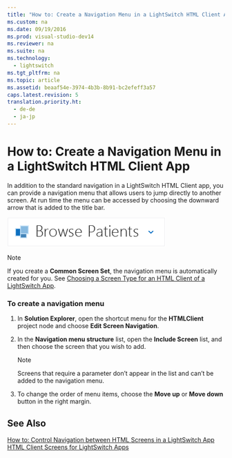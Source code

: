 ```yaml
---
title: "How to: Create a Navigation Menu in a LightSwitch HTML Client App"
ms.custom: na
ms.date: 09/19/2016
ms.prod: visual-studio-dev14
ms.reviewer: na
ms.suite: na
ms.technology: 
  - lightswitch
ms.tgt_pltfrm: na
ms.topic: article
ms.assetid: beaaf54e-3974-4b3b-8b91-bc2efeff3a57
caps.latest.revision: 5
translation.priority.ht: 
  - de-de
  - ja-jp
---
```

# How to: Create a Navigation Menu in a LightSwitch HTML Client App
In addition to the standard navigation in a LightSwitch HTML Client app, you can provide a navigation menu that allows users to jump directly to another screen. At run time the menu can be accessed by choosing the downward arrow that is added to the title bar.  
  
 ![Title bar with navigation menu dropdown](../vs140/media/Vision23.PNG "Vision23")  
  
> [!NOTE]
>  If you create a **Common Screen Set**, the navigation menu is automatically created for you. See [Choosing a Screen Type for an HTML Client of a LightSwitch App](../vs140/Choosing-a-Screen-Type-for-an-HTML-Client-of-a-LightSwitch-App.md).  
  
### To create a navigation menu  
  
1.  In **Solution Explorer**, open the shortcut menu for the **HTMLClient** project node and choose **Edit Screen Navigation**.  
  
2.  In the **Navigation menu structure** list, open the **Include Screen** list, and then choose the screen that you wish to add.  
  
    > [!NOTE]
    >  Screens that require a parameter don’t appear in the list and can’t be added to the navigation menu.  
  
3.  To change the order of menu items, choose the **Move up** or **Move down** button in the right margin.  
  
## See Also  
 [How to: Control Navigation between HTML Screens in a LightSwitch App](../vs140/How-to--Control-Navigation-between-HTML-Screens-in-a-LightSwitch-App.md)   
 [HTML Client Screens for LightSwitch Apps](../vs140/HTML-Client-Screens-for-LightSwitch-Apps.md)